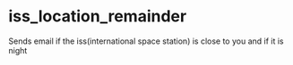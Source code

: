 # iss_location_remainder
Sends email if the iss(international space station) is close to you and if it is night

